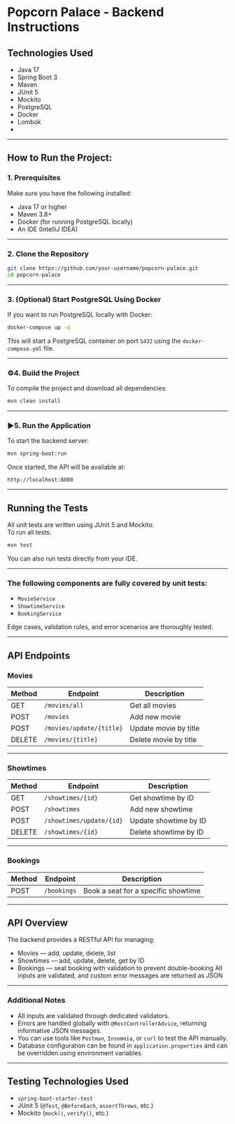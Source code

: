 # Popcorn Palace - Backend Instructions

## Technologies Used

- Java 17
- Spring Boot 3
- Maven
- JUnit 5
- Mockito
- PostgreSQL
- Docker
- Lombok
- 
---

## How to Run the Project:

### 1. Prerequisites

Make sure you have the following installed:

- Java 17 or higher
- Maven 3.8+
- Docker (for running PostgreSQL locally)
- An IDE (IntelliJ IDEA)

---

### 2. Clone the Repository

```bash
git clone https://github.com/your-username/popcorn-palace.git
cd popcorn-palace
```

---

### 3. (Optional) Start PostgreSQL Using Docker

If you want to run PostgreSQL locally with Docker:

```bash
docker-compose up -d
```
This will start a PostgreSQL container on port `5432` using the `docker-compose.yml` file.

---

### ⚙4. Build the Project

To compile the project and download all dependencies:

```bash
mvn clean install
```

---

### ▶5. Run the Application

To start the backend server:

```bash
mvn spring-boot:run
```

Once started, the API will be available at:

```
http://localhost:8080
```

---

## Running the Tests

All unit tests are written using JUnit 5 and Mockito.  
To run all tests:

```bash
mvn test
```
You can also run tests directly from your IDE.

---

### The following components are fully covered by unit tests:

- `MovieService`
- `ShowtimeService`
- `BookingService`

Edge cases, validation rules, and error scenarios are thoroughly tested.

---

## API Endpoints

### Movies
| Method | Endpoint                 | Description             |
|--------|--------------------------|-------------------------|
| GET    | `/movies/all`            | Get all movies          |
| POST   | `/movies`                | Add new movie           |
| POST   | `/movies/update/{title}` | Update movie by title   |
| DELETE | `/movies/{title}`        | Delete movie by title   |

---

### Showtimes
| Method | Endpoint                 | Description               |
|--------|--------------------------|---------------------------|
| GET    | `/showtimes/{id}`        | Get showtime by ID        |
| POST   | `/showtimes`             | Add new showtime          |
| POST   | `/showtimes/update/{id}` | Update showtime by ID     |
| DELETE | `/showtimes/{id}`        | Delete showtime by ID     |

---

### Bookings
| Method | Endpoint     | Description                          |
|--------|--------------|--------------------------------------|
| POST   | `/bookings`  | Book a seat for a specific showtime  |

---

## API Overview

The backend provides a RESTful API for managing:

- Movies — add, update, delete, list
- Showtimes — add, update, delete, get by ID
- Bookings — seat booking with validation to prevent double-booking
  All inputs are validated, and custom error messages are returned as JSON

---

### Additional Notes

- All inputs are validated through dedicated validators.
- Errors are handled globally with `@RestControllerAdvice`, returning informative JSON messages.
- You can use tools like `Postman`, `Insomnia`, or `curl` to test the API manually.
- Database configuration can be found in `application.properties` and can be overridden using environment variables.

---

## Testing Technologies Used

- `spring-boot-starter-test`
- JUnit 5 (`@Test`, `@BeforeEach`, `assertThrows`, etc.)
- Mockito (`mock()`, `verify()`, etc.)

